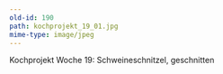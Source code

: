 ```yaml
---
old-id: 190
path: kochprojekt_19_01.jpg
mime-type: image/jpeg
---
```

Kochprojekt Woche 19:
Schweineschnitzel, geschnitten
